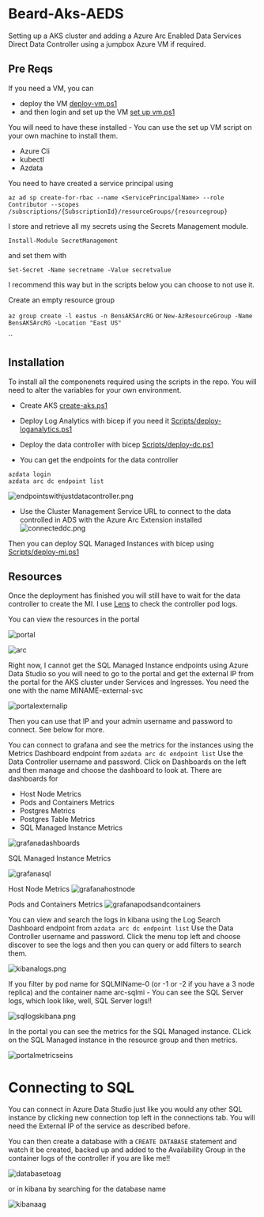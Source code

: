 # Beard-Aks-AEDS

Setting up a AKS cluster and adding a Azure Arc Enabled Data Services Direct Data Controller using a jumpbox Azure VM if required.

## Pre Reqs
If you need a VM, you can 
- deploy the VM [deploy-vm.ps1](Scripts/deploy-vm.ps1)
- and then login and set up the VM [set up vm.ps1](Scripts/set-up-vm.ps1)

You will need to have these installed - You can use the set up VM script on your own machine to install them.

- Azure Cli 
- kubectl 
- Azdata

You need to have created a service principal using  

`az ad sp create-for-rbac --name <ServicePrincipalName> --role Contributor --scopes /subscriptions/{SubscriptionId}/resourceGroups/{resourcegroup}`

I store and retrieve all my secrets using the Secrets Management module.

`Install-Module SecretManagement`

and set them with

`Set-Secret -Name secretname -Value secretvalue`

I recommend this way but in the scripts below you can choose to not use it.

Create an empty resource group

`az group create -l eastus -n BensAKSArcRG`
or
`New-AzResourceGroup -Name BensAKSArcRG -Location "East US"`

``
## Installation
To install all the componenets required using the scripts in the repo. You will need to alter the variables for your own environment.

- Create AKS [create-aks.ps1](Scripts/create-aks.ps1)
- Deploy Log Analytics with bicep if you need it [Scripts/deploy-loganalytics.ps1](Scripts/deploy-loganalytics.ps1)
- Deploy the data controller with bicep [Scripts/deploy-dc.ps1](Scripts/deploy-dc.ps1)  

- You can get the endpoints for the data controller
````
azdata login
azdata arc dc endpoint list
````
![endpointswithjustdatacontroller.png](images/endpointswithjustdatacontroller.png)  

- Use the Cluster Management Service URL to connect to the data controlled in ADS with the Azure Arc Extension installed  
  ![connecteddc.png](images/connecteddc.png)  

Then you can deploy SQL Managed Instances with bicep using [Scripts/deploy-mi.ps1](Scripts/deploy-mi.ps1) 

## Resources

Once the deployment has finished you will still have to wait for the data controller to create the MI. I use [Lens](https://k8slens.dev/) to check the controller pod logs.

You can view the resources in the portal

![portal](images/portalresources.png)  
  
![arc](images/arcnamespace.png)  
  
Right now, I cannot get the SQL Managed Instance endpoints using Azure Data Studio so you will need to go to the portal and get the external IP from the portal for the AKS cluster under Services and Ingresses. You need the one with the name MINAME-external-svc

![portalexternalip](images/portalexternalip.png)

Then you can use that IP and your admin username and password to connect. See below for more.


You can connect to grafana and see the metrics for the instances using the Metrics Dashboard endpoint from `azdata arc dc endpoint list` Use the Data Controller username and password. Click on Dashboards on the left and then manage and choose the dashboard to look at. There are dashboards for 

- Host Node Metrics
- Pods and Containers Metrics
- Postgres Metrics
- Postgres Table Metrics
- SQL Managed Instance Metrics

![grafanadashboards](images/grafanadashboards.png)

SQL Managed Instance Metrics

![grafanasql](images/grafanasql.png)

Host Node Metrics
![grafanahostnode](images/grafanahostnode.png)

Pods and Containers Metrics
![grafanapodsandcontainers](images/grafanapodsandcontainers.png)

You can view and search the logs in kibana using the Log Search Dashboard endpoint from `azdata arc dc endpoint list` Use the Data Controller username and password. Click the menu top left and choose discover to see the logs and then you can query or add filters to search them.

![kibanalogs.png](images/kibanalogs.png)

If you filter by pod name for SQLMIName-0 (or -1 or -2 if you have a 3 node replica) and the container name arc-sqlmi - You can see the SQL Server logs, which look like, well, SQL Server logs!!

![sqllogskibana.png](images/sqllogskibana.png)

In the portal you can see the metrics for the SQL Managed instance. CLick on the SQL Managed instance in the resource group and then metrics.

![portalmetricseins](images/portalmetricseins.png)

# Connecting to SQL

You can connect in Azure Data Studio just like you would any other SQL instance by clicking new connection top left in the connections tab. You will need the External IP of the service as described before.

You can then create a database with a `CREATE DATABASE` statement and watch it be created, backed up and added to the Availability Group in the container logs of the controller if you are like me!!

![databasetoag](images/databasetoag.png)

or in kibana by searching for the database name

![kibanaag](images/kibanaag.png)
